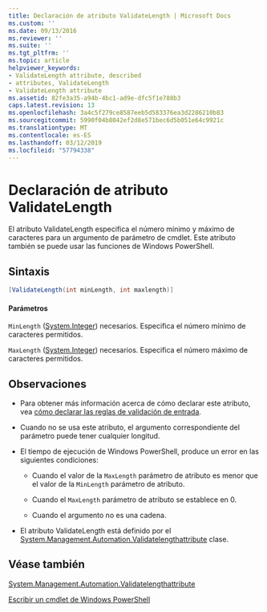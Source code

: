 ```yaml
---
title: Declaración de atributo ValidateLength | Microsoft Docs
ms.custom: ''
ms.date: 09/13/2016
ms.reviewer: ''
ms.suite: ''
ms.tgt_pltfrm: ''
ms.topic: article
helpviewer_keywords:
- ValidateLength attribute, described
- attributes, ValidateLength
- ValidateLength attribute
ms.assetid: 82fe3a35-a94b-4bc1-ad9e-dfc5f1e788b3
caps.latest.revision: 13
ms.openlocfilehash: 3a4c5f279ce8587eeb5d583376ea3d2286210b83
ms.sourcegitcommit: 5990f04b8042ef2d8e571bec6d5b051e64c9921c
ms.translationtype: MT
ms.contentlocale: es-ES
ms.lasthandoff: 03/12/2019
ms.locfileid: "57794338"
---
```

# <a name="validatelength-attribute-declaration"></a>Declaración de atributo ValidateLength

El atributo ValidateLength especifica el número mínimo y máximo de caracteres para un argumento de parámetro de cmdlet. Este atributo también se puede usar las funciones de Windows PowerShell.

## <a name="syntax"></a>Sintaxis

```csharp
[ValidateLength(int minLength, int maxlength)]
```

#### <a name="parameters"></a>Parámetros

`MinLength` ([System.Integer](/dotnet/api/System.Integer)) necesarios. Especifica el número mínimo de caracteres permitidos.

`MaxLength` ([System.Integer](/dotnet/api/System.Integer)) necesarios. Especifica el número máximo de caracteres permitidos.

## <a name="remarks"></a>Observaciones

- Para obtener más información acerca de cómo declarar este atributo, vea [cómo declarar las reglas de validación de entrada](http://msdn.microsoft.com/en-us/544c2100-62ba-4be4-b2a2-cc0d4e4fc45b).

- Cuando no se usa este atributo, el argumento correspondiente del parámetro puede tener cualquier longitud.

- El tiempo de ejecución de Windows PowerShell, produce un error en las siguientes condiciones:

    - Cuando el valor de la `MaxLength` parámetro de atributo es menor que el valor de la `MinLength` parámetro de atributo.

    - Cuando el `MaxLength` parámetro de atributo se establece en 0.

    - Cuando el argumento no es una cadena.

- El atributo ValidateLength está definido por el [System.Management.Automation.Validatelengthattribute](/dotnet/api/System.Management.Automation.ValidateLengthAttribute) clase.

## <a name="see-also"></a>Véase también

[System.Management.Automation.Validatelengthattribute](/dotnet/api/System.Management.Automation.ValidateLengthAttribute)

[Escribir un cmdlet de Windows PowerShell](./writing-a-windows-powershell-cmdlet.md)
